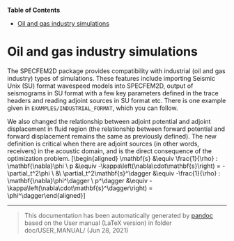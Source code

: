 **Table of Contents**

-   [Oil and gas industry simulations](#oil-and-gas-industry-simulations)

Oil and gas industry simulations
================================

The SPECFEM2D package provides compatibility with industrial (oil and gas industry) types of simulations. These features include importing Seismic Unix (SU) format wavespeed models into SPECFEM2D, output of seismograms in SU format with a few key parameters defined in the trace headers and reading adjoint sources in SU format etc. There is one example given in `EXAMPLES/INDUSTRIAL_FORMAT`, which you can follow.

We also changed the relationship between adjoint potential and adjoint displacement in fluid region (the relationship between forward potential and forward displacement remains the same as previously defined). The new definition is critical when there are adjoint sources (in other words, receivers) in the acoustic domain, and is the direct consequence of the optimization problem. \[\begin{aligned}
\mathbf{s} &\equiv \frac{1}{\rho} \: \mathbf{\nabla}\phi \\
p &\equiv -\kappa\left(\nabla\cdot\mathbf{s}\right) = -\partial_t^2\phi \\
&\\
\partial_t^2\mathbf{s}^\dagger &\equiv -\frac{1}{\rho} \: \mathbf{\nabla}\phi^\dagger \\
p^\dagger &\equiv -\kappa\left(\nabla\cdot\mathbf{s}^\dagger\right) = \phi^\dagger\end{aligned}\]

-----
> This documentation has been automatically generated by [pandoc](http://www.pandoc.org)
> based on the User manual (LaTeX version) in folder doc/USER_MANUAL/
> (Jun 28, 2021)


